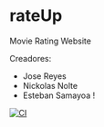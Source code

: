 # rateUp
Movie Rating Website


Creadores:
- Jose Reyes
- Nickolas Nolte
- Esteban Samayoa !


[![CI](https://github.com/joalereyesu/rateUp/actions/workflows/integration.yml/badge.svg)](https://github.com/joalereyesu/rateUp/actions/workflows/integration.yml)
